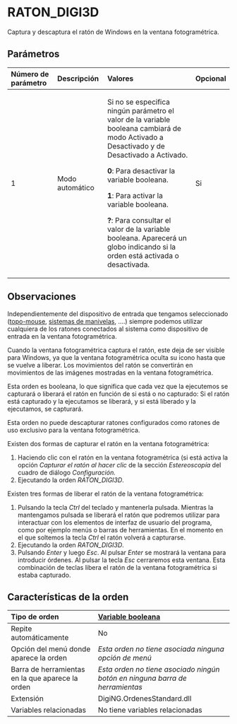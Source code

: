# RATON\_DIGI3D

Captura y descaptura el ratón de Windows en la ventana fotogramétrica.

## Parámetros

<table>
  <thead>
    <tr>
      <th style="text-align:left">N&#xFA;mero de par&#xE1;metro</th>
      <th style="text-align:left">Descripci&#xF3;n</th>
      <th style="text-align:left">Valores</th>
      <th style="text-align:left">Opcional</th>
    </tr>
  </thead>
  <tbody>
    <tr>
      <td style="text-align:left">1</td>
      <td style="text-align:left">Modo autom&#xE1;tico</td>
      <td style="text-align:left">
        <p>Si no se especifica ning&#xFA;n par&#xE1;metro el valor de la variable
          booleana cambiar&#xE1; de modo Activado a Desactivado y de Desactivado
          a Activado.</p>
        <p><b>0</b>: Para desactivar la variable booleana.</p>
        <p><b>1</b>: Para activar la variable booleana.</p>
        <p><b>?</b>: Para consultar el valor de la variable booleana. Aparecer&#xE1;
          un globo indicando si la orden est&#xE1; activada o desactivada.</p>
      </td>
      <td style="text-align:left">Si</td>
    </tr>
  </tbody>
</table>

## Observaciones

Independientemente del dispositivo de entrada que tengamos seleccionado \([topo-mouse](raton-digi3d.md), [sistemas de manivelas](raton-digi3d.md), ....\) siempre podemos utilizar cualquiera de los ratones conectados al sistema como dispositivo de entrada en la ventana fotogramétrica.

Cuando la ventana fotogramétrica captura el ratón, este deja de ser visible para Windows, ya que la ventana fotogramétrica oculta su icono hasta que se vuelve a liberar. Los movimientos del ratón se convertirán en movimientos de las imágenes mostradas en la ventana fotogramétrica.

Esta orden es booleana, lo que significa que cada vez que la ejecutemos se capturará o liberará el ratón en función de si está o no capturado: Si el ratón está capturado y la ejecutamos se liberará, y si está liberado y la ejecutamos, se capturará.

Esta orden no puede descapturar ratones configurados como ratones de uso exclusivo para la ventana fotogramétrica.

Existen dos formas de capturar el ratón en la ventana fotogramétrica:

1. Haciendo clic con el ratón en la ventana fotogramétrica \(si está activa la opción _Capturar el ratón al hacer clic_ de la sección _Estereoscopía_ del cuadro de diálogo _Configuración._
2. Ejecutando la orden _RATON\_DIGI3D_.

Existen tres formas de liberar el ratón de la ventana fotogramétrica:

1. Pulsando la tecla _Ctrl_ del teclado y mantenerla pulsada. Mientras la mantengamos pulsada se liberará el ratón que podremos utilizar para interactuar con los elementos de interfaz de usuario del programa, como por ejemplo menús o barras de herramientas. En el momento en el que soltemos la tecla _Ctrl_ el ratón volverá a capturarse.
2. Ejecutando la orden _RATON\_DIGI3D_.
3. Pulsando _Enter_ y luego _Esc_. Al pulsar _Enter_ se mostrará la ventana para introducir órdenes. Al pulsar la tecla _Esc_ cerraremos esta ventana. Esta combinación de teclas libera el ratón de la ventana fotogramétrica si estaba capturado.

## Características de la orden

| Tipo de orden | [Variable booleana](raton-digi3d.md) |
| :--- | :--- |
| Repite automáticamente | No |
| Opción del menú donde aparece la orden | _Esta orden no tiene asociada ninguna opción de menú_ |
| Barra de herramientas en la que aparece la orden | _Esta orden no tiene asociado ningún botón en ninguna barra de herramientas_ |
| Extensión | DigiNG.OrdenesStandard.dll |
| Variables relacionadas | No tiene variables relacionadas |

